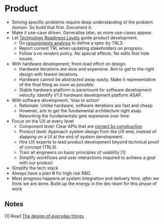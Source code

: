 # Product

- Solving specific problems require deep understanding of the problem domain. So build that first. Document it.
- Make _it_ use-case driven. Generalise later, as more use-cases appear.
- Let [Technology Readiness Levels](trl.md) guide product development.
  - Do [requirements analysis](../process/requirements.md) to define a spec by TRL3.
  - Report current TRL when updating stakeholders on progress.
  - Follow a *no renders* policy. No special effects. No edits that hide issues.
- With hardware development, front-load effort on design.
  - Hardware iterations are slow and expensive. Aim to get to the right design with fewest iterations.
  - Hardware cannot be abstracted away easily. Make it representative of the final thing as soon as possible
  - Stable hardware platform is paramount for software development velocity. Identify V1.0 hardware development platform ASAP.
- With software development, 'bias to action'
  - Rationale: Unlike hardware, software iterations are fast and cheap
  - However, aim to get the fundamental architecture right asap. Reworking the fundamentals gets expensive over time 
- Focus on the UX at every level
  - Component level: Clear APIs that are [correct by construction](../process/correct_by_construction.md)
  - Product level: Approach system design from the UX-end, instead of slapping on a UI at the end of system development.
  - Hire UX experts to lead product development beyond technical proof of concept (TRL3).
  - Train all engineers on basic principles of usability [1]
  - Simplify workflows and user interactions required to achieve a goal with our product
- Simplify the tech stack  
- Always have a plan B for high risk R&D.
- Most progress happens at system integration and delivery time, _after_ we think we are done. Build up the energy in the dev team for this phase of work

## Notes

[1] Read [The design of everyday things](https://www.amazon.co.uk/Design-Everyday-Things-MIT-Press/dp/0262525674)